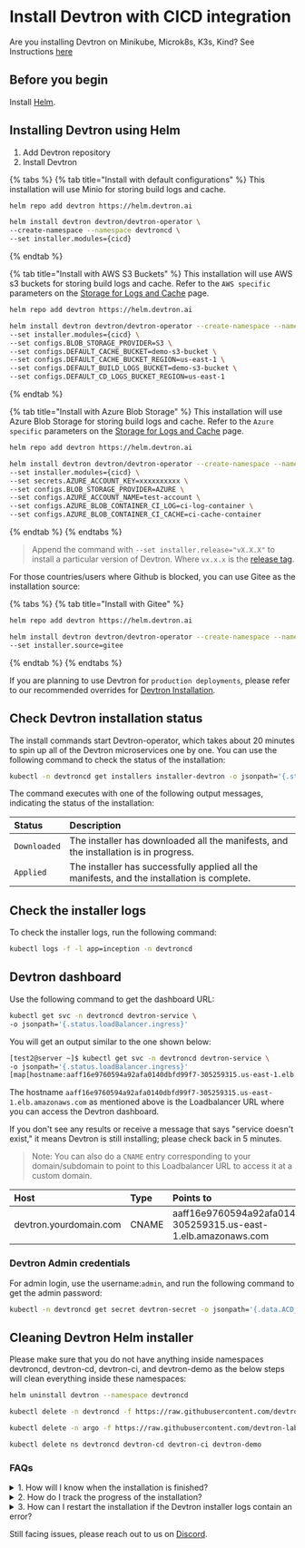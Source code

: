 # Install Devtron with CICD integration

Are you installing Devtron on Minikube, Microk8s, K3s, Kind? See Instructions [here](install-devtron-local.md)

## Before you begin

Install [Helm](https://helm.sh/docs/intro/install/).

## Installing Devtron using Helm

1. Add Devtron repository
2. Install Devtron


{% tabs %}
{% tab title="Install with default configurations" %}
This installation will use Minio for storing build logs and cache.

```bash
helm repo add devtron https://helm.devtron.ai

helm install devtron devtron/devtron-operator \
--create-namespace --namespace devtroncd \
--set installer.modules={cicd}

```

{% endtab %}

{% tab title="Install with AWS S3 Buckets" %}
This installation will use AWS s3 buckets for storing build logs and cache. Refer to the `AWS specific` parameters on the [Storage for Logs and Cache](./installation-configuration.md#storage-for-logs-and-cache) page.

```bash
helm repo add devtron https://helm.devtron.ai

helm install devtron devtron/devtron-operator --create-namespace --namespace devtroncd \
--set installer.modules={cicd} \
--set configs.BLOB_STORAGE_PROVIDER=S3 \
--set configs.DEFAULT_CACHE_BUCKET=demo-s3-bucket \
--set configs.DEFAULT_CACHE_BUCKET_REGION=us-east-1 \
--set configs.DEFAULT_BUILD_LOGS_BUCKET=demo-s3-bucket \
--set configs.DEFAULT_CD_LOGS_BUCKET_REGION=us-east-1
```
{% endtab %}

{% tab title="Install with Azure Blob Storage" %}
This installation will use Azure Blob Storage for storing build logs and cache.
Refer to the `Azure specific` parameters on the [Storage for Logs and Cache](./installation-configuration.md#storage-for-logs-and-cache) page.

```bash
helm repo add devtron https://helm.devtron.ai

helm install devtron devtron/devtron-operator --create-namespace --namespace devtroncd \
--set installer.modules={cicd} \
--set secrets.AZURE_ACCOUNT_KEY=xxxxxxxxxx \
--set configs.BLOB_STORAGE_PROVIDER=AZURE \
--set configs.AZURE_ACCOUNT_NAME=test-account \
--set configs.AZURE_BLOB_CONTAINER_CI_LOG=ci-log-container \
--set configs.AZURE_BLOB_CONTAINER_CI_CACHE=ci-cache-container
```
{% endtab %}
{% endtabs %}

> Append the command with `--set installer.release="vX.X.X"` to install a particular version of Devtron. Where `vx.x.x` is the [release tag](https://github.com/devtron-labs/devtron/releases).

For those countries/users where Github is blocked, you can use Gitee as the installation source:

{% tabs %}
{% tab title="Install with Gitee" %}
```bash
helm repo add devtron https://helm.devtron.ai

helm install devtron devtron/devtron-operator --create-namespace --namespace devtroncd \
--set installer.source=gitee
```
{% endtab %}
{% endtabs %}

If you are planning to use Devtron for `production deployments`, please refer to our recommended overrides for [Devtron Installation](override-default-devtron-installation-configs.md).

## Check Devtron installation status

The install commands start Devtron-operator, which takes about 20 minutes to spin up all of the Devtron microservices one by one. You can use the following command to check the status of the installation:

```bash
kubectl -n devtroncd get installers installer-devtron -o jsonpath='{.status.sync.status}'
```

The command executes with one of the following output messages, indicating the status of the installation:

| Status | Description |
| :--- | :--- |
| `Downloaded` | The installer has downloaded all the manifests, and the installation is in progress. |
| `Applied` | The installer has successfully applied all the manifests, and the installation is complete. |

## Check the installer logs

To check the installer logs, run the following command:

```bash
kubectl logs -f -l app=inception -n devtroncd
```

## Devtron dashboard

Use the following command to get the dashboard URL:

```bash
kubectl get svc -n devtroncd devtron-service \
-o jsonpath='{.status.loadBalancer.ingress}'
```

You will get an output similar to the one shown below:

```bash
[test2@server ~]$ kubectl get svc -n devtroncd devtron-service \
-o jsonpath='{.status.loadBalancer.ingress}'
[map[hostname:aaff16e9760594a92afa0140dbfd99f7-305259315.us-east-1.elb.amazonaws.com]]
```

The hostname `aaff16e9760594a92afa0140dbfd99f7-305259315.us-east-1.elb.amazonaws.com` as mentioned above is the Loadbalancer URL where you can access the Devtron dashboard.

If you don't see any results or receive a message that says "service doesn't exist," it means Devtron is still installing; please check back in 5 minutes.

> Note: You can also do a `CNAME` entry corresponding to your domain/subdomain to point to this Loadbalancer URL to access it at a custom domain.

| Host | Type | Points to |
| :--- | :--- | :--- |
| devtron.yourdomain.com | CNAME | aaff16e9760594a92afa0140dbfd99f7-305259315.us-east-1.elb.amazonaws.com |

### Devtron Admin credentials

For admin login, use the username:`admin`, and run the following command to get the admin password:

```bash
kubectl -n devtroncd get secret devtron-secret -o jsonpath='{.data.ACD_PASSWORD}' | base64 -d
```

## Cleaning Devtron Helm installer

Please make sure that you do not have anything inside namespaces devtroncd, devtron-cd, devtron-ci, and devtron-demo as the below steps will clean everything inside these namespaces:

```bash
helm uninstall devtron --namespace devtroncd

kubectl delete -n devtroncd -f https://raw.githubusercontent.com/devtron-labs/charts/main/charts/devtron/crds/crd-devtron.yaml

kubectl delete -n argo -f https://raw.githubusercontent.com/devtron-labs/devtron/main/manifests/yamls/workflow.yaml

kubectl delete ns devtroncd devtron-cd devtron-ci devtron-demo
```

### FAQs

<details>
  <summary>1. How will I know when the installation is finished?</summary>
  
  Run the following command to check the status of the installation:
  
  ```bash
  kubectl -n devtroncd get installers installer-devtron -o jsonpath='{.status.sync.status}'
  ```

  The above command will print `Applied` once the installation process is complete. The installation process could take up to 30 minutes. 
</details>

<details>
  <summary>2. How do I track the progress of the installation?</summary>

  Run the following command to check the logs of the Pod:

  ```bash
  pod=$(kubectl -n devtroncd get po -l app=inception -o jsonpath='{.items[0].metadata.name}')&& kubectl -n devtroncd logs -f $pod
  ```
</details>

<details>
  <summary>3. How can I restart the installation if the Devtron installer logs contain an error?</summary>

  First run the below command to clean up components installed by Devtron installer:

  ```bash
  cd devtron-installation-script/
  kubectl delete -n devtroncd -f yamls/
  kubectl -n devtroncd patch installer installer-devtron --type json -p '[{"op": "remove", "path": "/status"}]'
  ```

  Next, [install Devtron](./install-devtron.md)
</details>


Still facing issues, please reach out to us on [Discord](https://discord.gg/jsRG5qx2gp).
